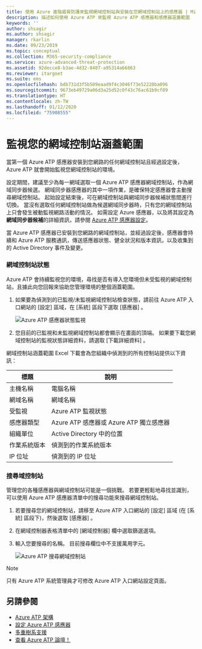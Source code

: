 ```yaml
---
title: 使用 Azure 進階威脅防護來監視網域控制站與安裝在您網域控制站上的感應器 | Microsoft Docs
description: 描述如何使用 Azure ATP 來監視 Azure ATP 感應器和感應器涵蓋範圍
keywords: ''
author: shsagir
ms.author: shsagir
manager: rkarlin
ms.date: 09/23/2019
ms.topic: conceptual
ms.collection: M365-security-compliance
ms.service: azure-advanced-threat-protection
ms.assetid: 92decce8-b3ae-4d32-8407-a95314a66863
ms.reviewer: itargoet
ms.suite: ems
ms.openlocfilehash: bdb731d3f5b509eaad9f4c3046f73e52220ba096
ms.sourcegitcommit: 9673eb49729a06d3a25d52c0f43c76ac61b9cf89
ms.translationtype: HT
ms.contentlocale: zh-TW
ms.lasthandoff: 01/12/2020
ms.locfileid: "75908555"
---
```

# <a name="monitoring-your-domain-controller-coverage"></a>監視您的網域控制站涵蓋範圍

當第一個 Azure ATP 感應器安裝到您網路的任何網域控制站且經過設定後，Azure ATP 就會開始監視您網域控制站的環境。 

設定期間，建議至少為每一網域選取一個 Azure ATP 感應器網域控制站，作為網域同步器候選。 網域同步器感應器的其中一項作業，是確保特定感應器會主動搜尋網域控制站。 起始設定結束後，可在網域控制站與網域同步器候補狀態間進行切換。 當沒有選取任何網域控制站做為候選網域同步器時，只有您的網域控制站上只會發生被動監視網路活動的情況。 如需設定 Azure 感應器，以及將其設定為**網域同步器候補**的詳細資訊，請參閱 [Azure ATP 感應器設定](install-atp-step5.md)。 

當 Azure ATP 感應器已安裝到您網路的網域控制站，並經過設定後，感應器會持續和 Azure ATP 服務通訊，傳送感應器狀態、健全狀況和版本資訊，以及收集到的 Active Directory 事件及變更。  

### <a name="domain-controller-status"></a>網域控制站狀態

Azure ATP 會持續監視您的環境，尋找是否有導入您環境但未受監視的網域控制站，且據此向您回報來協助您管理環境的整個涵蓋範圍。 

1. 如果要為偵測到的已監視/未監視網域控制站檢查狀態，請前往 Azure ATP 入口網站的 [設定]  區域，在 [系統]  區段下選取 [感應器]  。
   
    ![Azure ATP 感應器狀態監視](media/atp-sensors-status-monitoring.png)

2. 您目前的已監視和未監視網域控制站都會顯示在畫面的頂端。 如果要下載您網域控制站的監視狀態詳細資料，請選取 [下載詳細資料]  。 

網域控制站涵蓋範圍 Excel 下載會為您組織中偵測到的所有控制站提供以下資訊：

|標題|說明|
|----|----|
|主機名稱|電腦名稱|
|網域名稱|網域名稱|
|受監視|Azure ATP 監視狀態|
|感應器類型|Azure ATP 感應器或 Azure ATP 獨立感應器|
|組織單位|Active Directory 中的位置 |
|作業系統版本| 偵測到的作業系統版本|
|IP 位址|偵測到的 IP 位址| 

### <a name="search-domain-controllers"></a>搜尋域控制站

管理您的各種感應器與網域控制站可能是一個挑戰。 若要更輕鬆地尋找並識別，可以使用 Azure ATP 感應器清單中的搜尋功能來搜尋網域控制站。 

1. 若要搜尋您的網域控制站，請移至 Azure ATP 入口網站的 [設定]  區域 (在 [系統]  區段下)，然後選取 [感應器]  。
1. 在網域控制器表格清單中的 [網域控制器]  欄中選取篩選選項。 
1. 輸入您要搜尋的名稱。 目前搜尋欄位中不支援萬用字元。 

    ![Azure ATP 搜尋網域控制站](media/search-sensor.png)

> [!NOTE]
> 只有 Azure ATP 系統管理員才可修改 Azure ATP 入口網站設定頁面。


## <a name="see-also"></a>另請參閱

- [Azure ATP 架構](atp-architecture.md)
- [設定 Azure ATP 感應器](install-atp-step5.md)
- [多重樹系支援](atp-multi-forest.md)
- [查看 Azure ATP 論壇！](https://aka.ms/azureatpcommunity)
